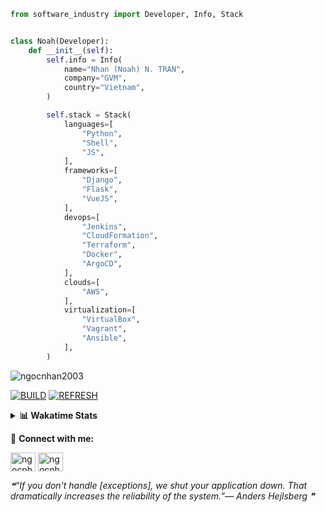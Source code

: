 ```python
from software_industry import Developer, Info, Stack


class Noah(Developer):
    def __init__(self):
        self.info = Info(
            name="Nhan (Noah) N. TRAN",
            company="GVM",
            country="Vietnam",
        )

        self.stack = Stack(
            languages=[
                "Python",
                "Shell",
                "JS",
            ],
            frameworks=[
                "Django",
                "Flask",
                "VueJS",
            ],
            devops=[
                "Jenkins",
                "CloudFormation",
                "Terraform",
                "Docker",
                "ArgoCD",
            ],
            clouds=[
                "AWS",
            ],
            virtualization=[
                "VirtualBox",
                "Vagrant",
                "Ansible",
            ],
        )
```
<img src="https://komarev.com/ghpvc/?username=ngocnhan2003&label=Profile%20views&color=0e75b6&style=flat" alt="ngocnhan2003" /> 

[![BUILD](https://github.com/ngocnhan2003/ngocnhan2003/actions/workflows/001_build.yml/badge.svg)](https://github.com/ngocnhan2003/ngocnhan2003/actions/workflows/001_build.yml)
[![REFRESH](https://github.com/ngocnhan2003/ngocnhan2003/actions/workflows/002_refresh.yml/badge.svg)](https://github.com/ngocnhan2003/ngocnhan2003/actions/workflows/002_refresh.yml)

<details> 
  <summary><b>📊 Wakatime Stats</b></summary>
  <br>
  
<!--START_SECTION:waka-->
![Code Time](http://img.shields.io/badge/Code%20Time-663%20hrs%2026%20mins-blue)

**I'm a Night 🦉** 

```text
🌞 Morning    48 commits     ███░░░░░░░░░░░░░░░░░░░░░░   14.5% 
🌆 Daytime    72 commits     █████░░░░░░░░░░░░░░░░░░░░   21.75% 
🌃 Evening    161 commits    ████████████░░░░░░░░░░░░░   48.64% 
🌙 Night      50 commits     ███░░░░░░░░░░░░░░░░░░░░░░   15.11%

```
📅 **I'm Most Productive on Tuesday** 

```text
Monday       64 commits     ████░░░░░░░░░░░░░░░░░░░░░   19.34% 
Tuesday      97 commits     ███████░░░░░░░░░░░░░░░░░░   29.31% 
Wednesday    55 commits     ████░░░░░░░░░░░░░░░░░░░░░   16.62% 
Thursday     5 commits      ░░░░░░░░░░░░░░░░░░░░░░░░░   1.51% 
Friday       4 commits      ░░░░░░░░░░░░░░░░░░░░░░░░░   1.21% 
Saturday     51 commits     ███░░░░░░░░░░░░░░░░░░░░░░   15.41% 
Sunday       55 commits     ████░░░░░░░░░░░░░░░░░░░░░   16.62%

```


📊 **This Week I Spent My Time On** 

```text
⌚︎ Time Zone: Asia/Ho_Chi_Minh

💬 Programming Languages: 
No Activity Tracked This Week

🔥 Editors: 
No Activity Tracked This Week

💻 Operating System: 
No Activity Tracked This Week

```

**I Mostly Code in Python** 

```text
Python                   14 repos            ███████████░░░░░░░░░░░░░░   43.75% 
JavaScript               6 repos             ████░░░░░░░░░░░░░░░░░░░░░   18.75% 
TypeScript               2 repos             █░░░░░░░░░░░░░░░░░░░░░░░░   6.25% 
Kotlin                   2 repos             █░░░░░░░░░░░░░░░░░░░░░░░░   6.25% 
Vue                      2 repos             █░░░░░░░░░░░░░░░░░░░░░░░░   6.25%

```



 Last Updated on 14/12/2022 03:27:15 UTC+7
<!--END_SECTION:waka-->
</details>

🔗 **Connect with me:**

<a href="https://linkedin.com/in/ngocnhan2003" target="blank"><img align="center" src="https://raw.githubusercontent.com/rahuldkjain/github-profile-readme-generator/master/src/images/icons/Social/linked-in-alt.svg" alt="ngocnhan2003" height="30" width="40" /></a>
<a href="https://instagram.com/ngocnhan2003" target="blank"><img align="center" src="https://raw.githubusercontent.com/rahuldkjain/github-profile-readme-generator/master/src/images/icons/Social/instagram.svg" alt="ngocnhan2003" height="30" width="40" /></a>


<!--STARTS_HERE_QUOTE_README-->
<i>❝“If you don’t handle [exceptions], we shut your application down.  That dramatically increases the reliability of the system.”— Anders Hejlsberg   ❞</i>
<!--ENDS_HERE_QUOTE_README-->

